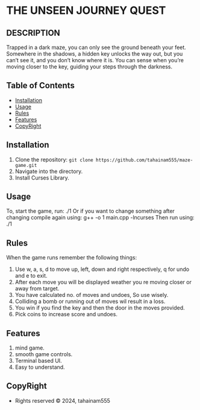 # THE UNSEEN JOURNEY QUEST

## DESCRIPTION
Trapped in a dark maze, you can only see the ground beneath your feet. Somewhere in
the shadows, a hidden key unlocks the way out, but you can’t see it, and you don’t know
where it is. You can sense when you’re moving closer to the key, guiding your steps
through the darkness.

## Table of Contents
- [Installation](#installation)
- [Usage](#usage)
- [Rules](#rules)
- [Features](#features)
- [CopyRight](#CopyRight)

## Installation
1. Clone the repository: `git clone https://github.com/tahainam555/maze-game.git`
2. Navigate into the directory.
3. Install Curses Library.

## Usage
To, start the game, run:
./1
Or if you want to change something after changing compile again using:
g++ -o 1 main.cpp -lncurses
Then run using:
./1

## Rules
When the game runs remember the following things:
1. Use w, a, s, d to move up, left, down and right respectively, q for undo and e to exit.
2. After each move you will be displayed weather you re moving closer or away from target.
3. You have calculated no. of moves and undoes, So use wisely.
4. Colliding a bomb or running out of moves wil result in a loss.
5. You win if you find the key and then the door in the moves provided.
6. Pick coins to increase score and undoes.
  
## Features
1. mind game.
2. smooth game controls.
3. Terminal based UI.
4. Easy to understand.


## CopyRight
- Rights reserved © 2024, tahainam555